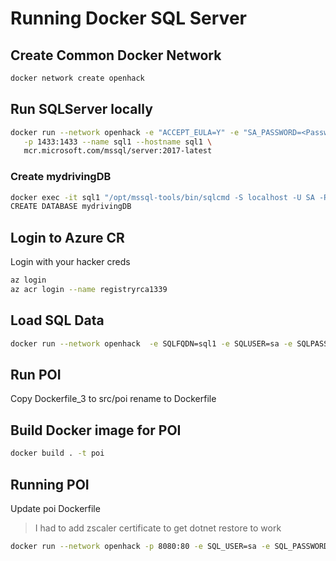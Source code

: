# Running Docker SQL Server

## Create Common Docker Network
```bash
docker network create openhack 
```

## Run SQLServer locally
```bash
docker run --network openhack -e "ACCEPT_EULA=Y" -e "SA_PASSWORD=<Password Here>" \
   -p 1433:1433 --name sql1 --hostname sql1 \
   mcr.microsoft.com/mssql/server:2017-latest
```

### Create mydrivingDB
```bash
docker exec -it sql1 "/opt/mssql-tools/bin/sqlcmd -S localhost -U SA -P <Password Here>"
CREATE DATABASE mydrivingDB
```

## Login to Azure CR
Login with your hacker creds
```bash
az login
az acr login --name registryrca1339
```

## Load SQL Data
```bash
docker run --network openhack  -e SQLFQDN=sql1 -e SQLUSER=sa -e SQLPASS=<Password Here> -e SQLDB=mydrivingDB registryrca1339.azurecr.io/dataload:1.0
```

## Run POI

Copy Dockerfile_3 to src/poi
rename to Dockerfile


## Build Docker image for POI
```bash
docker build . -t poi
```

## Running POI
Update poi Dockerfile
> I had to add zscaler certificate to get dotnet restore to work

```bash
docker run --network openhack -p 8080:80 -e SQL_USER=sa -e SQL_PASSWORD=<Password Here> -e ASPNETCORE_ENVIRONMENT=Local poi
```
